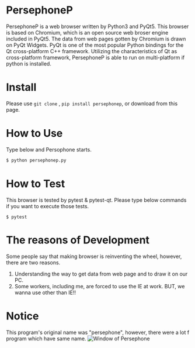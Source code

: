 # PersephoneP
PersephoneP is a web browser written by Python3 and PyQt5.
This browser is based on Chromium, which is an open source web broser engine included in PyQt5.
The data from web pages gotten by Chromium is drawn on PyQt Widgets.
PyQt is one of the most popular Python bindings for the Qt cross-platform C++ framework.
Utilizing the characteristics of Qt as cross-platform framework, PersephoneP is able to run on multi-platform if python is installed.


# Install
Please use ```git clone``` , ```pip install persephonep```, or download from this page.

# How to Use
Type below and Persophone starts.

``` bash
$ python persephonep.py
```

# How to Test
This browser is tested by pytest & pytest-qt. Please type below commands if you want to execute those tests.


```text
$ pytest
```

# The reasons of Development
Some people say that making browser is reinventing the wheel, however, there are two reasons.

1. Understanding the way to get data from web page and to draw it on our PC.
1. Some workers, including me, are forced to use the IE at work. BUT, we wanna use other than IE!!


# Notice
This program's original name was "persephone", however, there were a lot f program which have same name.
![Window of Persephone](https://github.com/montblanc18/persephonep/blob/master/img/window_of_persephonep.png "Window_of_Persephone")